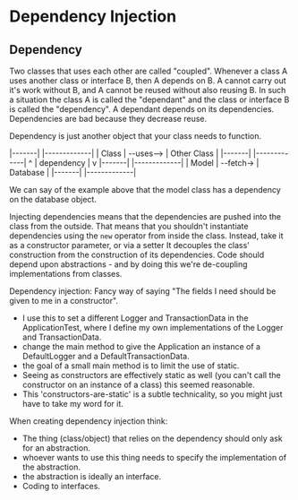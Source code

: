 # Dependency Injection

## Dependency
Two classes that uses each other are called "coupled".
Whenever a class A uses another class or interface B, then A depends on B. A cannot carry out it's work without B, and A cannot be reused without also reusing B. In such a situation the class A is called the "dependant" and the class or interface B is called the "dependency". A dependant depends on its dependencies.
Dependencies are bad because they decrease reuse.

Dependency is just another object that your class needs to function.

|-------|           |-------------|
| Class | --uses--> | Other Class |
|-------|           |-------------|
                            ^
                            |
                       dependency
                            |
                            v
|-------|           |-------------|
| Model | --fetch-> |   Database  |
|-------|           |-------------|

We can say of the example above that the model class has a dependency on the database object.

Injecting dependencies means that the dependencies are pushed into the class from the outside.
That means that you shouldn't instantiate dependencies using the `new` operator from inside the class.
Instead, take it as a constructor parameter, or via a setter
It decouples the class' construction from the construction of its dependencies.
Code should depend upon abstractions - and by doing this we're de-coupling implementations from classes.

Dependency injection: Fancy way of saying "The fields I need should be given to me in a constructor".
- I use this to set a different Logger and TransactionData in the ApplicationTest, where I define my own implementations of the Logger and TransactionData.
- change the main method to give the Application an instance of a DefaultLogger and a DefaultTransactionData.
- the goal of a small main method is to limit the use of static.
- Seeing as constructors are effectively static as well (you can't call the constructor on an instance of a class) this seemed reasonable.
- This 'constructors-are-static' is a subtle technicality, so you might just have to take my word for it.

When creating dependency injection think:
- The thing (class/object) that relies on the dependency should only ask for an abstraction.
- whoever wants to use this thing needs to specify the implementation of the abstraction.
- the abstraction is ideally an interface.
- Coding to interfaces.
